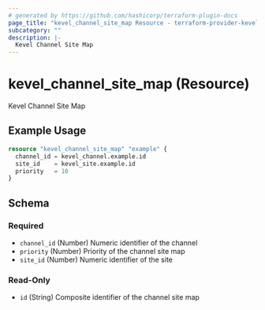 ```yaml
---
# generated by https://github.com/hashicorp/terraform-plugin-docs
page_title: "kevel_channel_site_map Resource - terraform-provider-kevel"
subcategory: ""
description: |-
  Kevel Channel Site Map
---
```


# kevel_channel_site_map (Resource)

Kevel Channel Site Map

## Example Usage

```terraform
resource "kevel_channel_site_map" "example" {
  channel_id = kevel_channel.example.id
  site_id    = kevel_site.example.id
  priority   = 10
}
```

<!-- schema generated by tfplugindocs -->
## Schema

### Required

- `channel_id` (Number) Numeric identifier of the channel
- `priority` (Number) Priority of the channel site map
- `site_id` (Number) Numeric identifier of the site

### Read-Only

- `id` (String) Composite identifier of the channel site map
